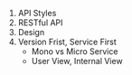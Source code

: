 

1. API Styles
1. RESTful API
1. Design
1. Version Frist, Service First
    - Mono vs Micro Service
    - User View, Internal View